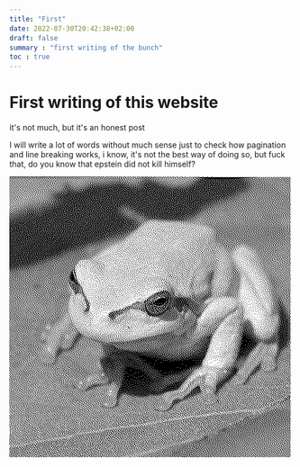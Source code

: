 ```yaml
---
title: "First"
date: 2022-07-30T20:42:38+02:00
draft: false
summary : "first writing of the bunch"
toc : true
---
```


# First writing of this website

it's not much, but it's an honest post

I will write a lot of words without much sense just to check how pagination and line breaking works, i know, it's not the best way of doing so, but fuck that, do you know that epstein did not kill himself?

![dithered frog](/images/dithered_frogge.png "dithered frogge")